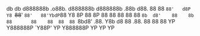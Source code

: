 db    db d888888b  .o88b. d888888b d888888b .88b  d88.
88    88   `88'   d8P  Y8 `~~88~~'   `88'   88'YbdP`88
Y8    8P    88    8P         88       88    88  88  88
`8b  d8'    88    8b         88       88    88  88  88
 `8bd8'    .88.   Y8b  d8    88      .88.   88  88  88
   YP    Y888888P  `Y88P'    YP    Y888888P YP  YP  YP
